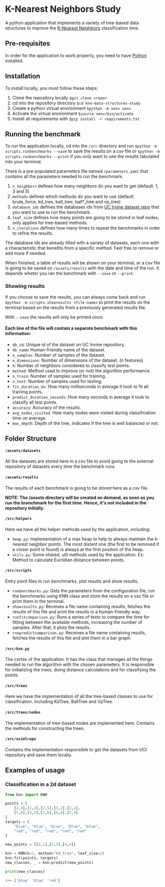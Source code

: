 # K-Nearest Neighbors Study

A python application that implements a variety of tree-based data structures to improve the [K-Nearest Neighbors](https://en.wikipedia.org/wiki/K-nearest_neighbors_algorithm) classification time.

## Pre-requisites
In order for the application to work properly, you need to have [Python](https://www.python.org/downloads/) installed.

## Installation

To install locally, you must follow these steps:
1. Clone the repository locally `$git clone <repo>`
2. cd into the repository directory `$cd knn-data-structures-study`
3. Create e python virtual environment `$python -m venv venv`
4. Activate the virtual environment `$source venv/bin/activate`
5. Install all requirements with `$pip install -r requirements.txt`

## Running the benchmark
To run the application locally, cd into the `/src` directory and run `$python -m scripts.runbenchmarks --save` to save the results on a csv file or `$python -m scripts.runbenchmarks --print` if you only want to see the results tabulated into your terminal.

There is a pre-populated parameters file named `/parameters.yaml` that contains all the parameters needed to run the benchmark:

1. `n_neighbors` defines how many neighbors do you want to get (default: 1, 3 and 5)
2. `methods` defines which methods do you want to use (default: brute_force, kd_tree, ball_tree, ball*_tree and vp_tree)
3. `database_ids` defines the databases ids from [UC Irvine dataset repo](https://archive.ics.uci.edu/datasets) that you want to use to run the benchmark.
4. `leaf_size` defines how many points are going to be stored in leaf nodes, only applies for tree-based methods.
5. `n_iterations` defines how many times to repeat the benchmarks in order to refine the results.

The database ids are already filled with a variety of datasets, each one with a characteristic that benefits from a specific method. Feel free to remove or add more if needed.

When finished, a table of results will be shown on your terminal, or a csv file is going to be saved on `/assets/results` with the date and time of the run. It depends wheter you ran the benchmark with `--save` or `--print`.

### Showing results
If you choose to save the results, you can always come back and run `$python -m scripts.showresults <file-name>` to print the results on the terminal based on the results from a previously generated results file.

With `--save` the results will only be printed once.


#### Each line of the file will contain a separate benchmark with this information:

- `db_id`: Unique id of the dataset on UC Invine repository.
- `db_name`: Human-friendly name of the dataset.
- `n_samples`: Number of samples of the dataset.
- `n_dimensions`: Number of dimensions of the dataset. (n features)
- `k`: Number of neighbors considered to classify test points.
- `method`: Method used to improve (or not) the algorithm performance. 
- `n_train`: Number of samples used for training.
- `n_test`: Number of samples used for testing.
- `fit_duration_ms`: How many milliseconds in average it took to fit all training points.
- `predict_duration_seconds`: How many seconds in average it took to classify all test points.
- `accuracy`: Accuracy of the results.
- `avg_nodes_visited`: How many nodes were visited during classification time on average.
- `max_depth`: Depth of the tree, indicates if the tree is well balanced or not.

## Folder Structure

#### `/assets/datasets` 
All the datasets are stored here in a csv file to avoid going to the external repository of datasets every time the benchmark runs.

#### `/assets/results` 
The results of each benchmark is going to be stored here as a csv file.

**NOTE: The /assets directory will be created on demand, as soon as you run the branchmark for the first time. Hence, it's not included in the repository initially.**

#### `/src/helpers` 
Here we have all the helper methods used by the application, including:

- `heap.py`: Implementation of a max heap to help to always maintain the k-nearest neighbor points. The most distant one (the first to be removed if a closer point is found) is always at the first position of the heap.
- `utils.py`: Some shared, util methods used by the application. Ex: Method to calculate Euclidian distance between points.

#### `/src/scripts`
Entry point files to run benchmarks, plot results and show results.

- `runbenchmarks.py`: Gets the parameters from the configuration file, run the benchmarks using KNN class and store the results on a vsc file or print them in the terminal.
- `showresults.py`: Receives a file name containing results, fetches the results of this file and print the results in a human-friendly way.
- `runfitcomparison.py`: Runs a series of tests to compare the time for fitting between the available methods, increasing the number of samples. After that, it plots the results.
- `runpredictcomparison.py`: Receives a file name containing results, fetches the results of this file and plot them in a bar graph.

#### `/src/knn.py`
The cortex of the application. It has the class that manages all the things needed to run the algorithm with the chosen parameters. It is responsible for initializing the trees, doing distance calculations and for classifying the points.

#### `/src/trees` 
Here we have the implementation of all the tree-based classes to use for classification. Including KdTree, BallTree and VpTree.

#### `/src/trees/nodes` 
The implementation of tree-based nodes are implemented here. Contains the methods for constructing the trees.

#### `/src/ucimlrepo` 
Contains the implementation responsible to get the datasets from UCI repository and save them locally.


## Examples of usage

### Classification in a 2d dataset

```python
from knn import KNN

points = [
    [2,4],[1,3],[2,5],[3,2],[2,1],
    [5,6],[4,5],[3,6],[6,6],[5,4]
]
targets = [
    "blue", "blue", "blue", "blue", "blue",
    "red", "red", "red", "red", "red"
]

new_points = [[1,1],[2,3],[4,4]]

knn = KNN(k=1, method="kd_tree", leaf_size=2)
knn.fit(points, targets)
new_classes, _ = knn.predict(new_points)

print(new_classes)

>>> ['blue' 'blue' 'red']
```
